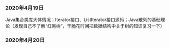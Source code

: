 ### 2020年4月19日

Java集合类库大体情况；Iterator接口、ListIterator接口源码；Java散列的基础理论（发现自己不了解“红黑树”，干脆花时间把数据结构中关于树的知识复习一下）

### 2020年4月20日

